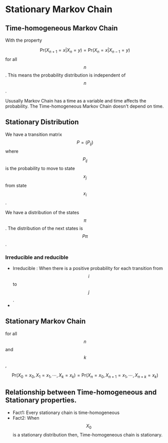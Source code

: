 # Stationary Markov Chain

## Time-homogeneous Markov Chain

With the property&#x20;

$$
\text{Pr}(X_{n+1} = x| X_n = y) = \text{Pr}(X_n = x| X_{n-1}=y)
$$
for all $$n$$. This means the probability distribution is independent of $$n$$. 

Ususally Markov Chain has  a time as a variable and time affects the probability. The Time-homogeneous Markov Chain doesn't depend on time. 

## Stationary Distribution

We have a transition matrix $$P = (P_{ij})$$ where $$P_{ij}$$ is the probability to move to state $$x_j$$ from state $$x_i$$. 

We have a distribution of the states $$\pi$$. The distribution of the next states is $$P\pi$$.

### Irreducible and reducible 

* Irreducible : When there is a positive probability for each transition from $$i$$ to $$j$$. 
* 

## Stationary Markov Chain


for all $$n$$ and $$k$$,

$$
\text{Pr}(X_0 = x_0, X_1 = x_1, \cdots, X_k =x_k) = \text{Pr}(X_n = x_0, X_{n+1} = x_1, \cdots, X_{n+k} =x_k)
$$




## Relationship between Time-homogeneous and Stationary properties. 

* Fact1: Every stationary chain is time-homogeneous 
* Fact2: When $$X_0$$ is a stationary distribution then, Time-homogeneous chain is stationary. 


